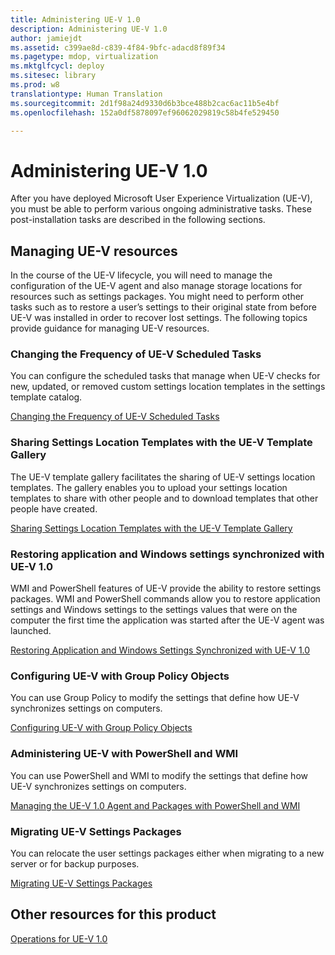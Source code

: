 ```yaml
---
title: Administering UE-V 1.0
description: Administering UE-V 1.0
author: jamiejdt
ms.assetid: c399ae8d-c839-4f84-9bfc-adacd8f89f34
ms.pagetype: mdop, virtualization
ms.mktglfcycl: deploy
ms.sitesec: library
ms.prod: w8
translationtype: Human Translation
ms.sourcegitcommit: 2d1f98a24d9330d6b3bce488b2cac6ac11b5e4bf
ms.openlocfilehash: 152a0df5878097ef96062029819c58b4fe529450

---
```



# Administering UE-V 1.0


After you have deployed Microsoft User Experience Virtualization (UE-V), you must be able to perform various ongoing administrative tasks. These post-installation tasks are described in the following sections.

## Managing UE-V resources


In the course of the UE-V lifecycle, you will need to manage the configuration of the UE-V agent and also manage storage locations for resources such as settings packages. You might need to perform other tasks such as to restore a user’s settings to their original state from before UE-V was installed in order to recover lost settings. The following topics provide guidance for managing UE-V resources.

### Changing the Frequency of UE-V Scheduled Tasks

You can configure the scheduled tasks that manage when UE-V checks for new, updated, or removed custom settings location templates in the settings template catalog.

[Changing the Frequency of UE-V Scheduled Tasks](changing-the-frequency-of-ue-v-scheduled-tasks.md)

### <a href="" id="sharing-settings-location-templates-with-the-ue-v-template-gallery-"></a>Sharing Settings Location Templates with the UE-V Template Gallery

The UE-V template gallery facilitates the sharing of UE-V settings location templates. The gallery enables you to upload your settings location templates to share with other people and to download templates that other people have created.

[Sharing Settings Location Templates with the UE-V Template Gallery](sharing-settings-location-templates-with-the-ue-v-template-gallery.md)

### Restoring application and Windows settings synchronized with UE-V 1.0

WMI and PowerShell features of UE-V provide the ability to restore settings packages. WMI and PowerShell commands allow you to restore application settings and Windows settings to the settings values that were on the computer the first time the application was started after the UE-V agent was launched.

[Restoring Application and Windows Settings Synchronized with UE-V 1.0](restoring-application-and-windows-settings-synchronized-with-ue-v-10.md)

### Configuring UE-V with Group Policy Objects

You can use Group Policy to modify the settings that define how UE-V synchronizes settings on computers.

[Configuring UE-V with Group Policy Objects](configuring-ue-v-with-group-policy-objects.md)

### Administering UE-V with PowerShell and WMI

You can use PowerShell and WMI to modify the settings that define how UE-V synchronizes settings on computers.

[Managing the UE-V 1.0 Agent and Packages with PowerShell and WMI](managing-the-ue-v-10-agent-and-packages-with-powershell-and-wmi.md)

### Migrating UE-V Settings Packages

You can relocate the user settings packages either when migrating to a new server or for backup purposes.

[Migrating UE-V Settings Packages](migrating-ue-v-settings-packages.md)

## Other resources for this product


[Operations for UE-V 1.0](operations-for-ue-v-10.md)

 

 








<!--HONumber=Jun16_HO4-->



